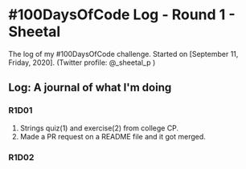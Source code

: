 
# #100DaysOfCode Log - Round 1 - Sheetal

The log of my #100DaysOfCode challenge. Started on [September 11, Friday, 2020].
(Twitter profile: @_sheetal_p )

## Log: A journal of what I'm doing

### R1D01

1. Strings quiz(1) and exercise(2) from college CP.
2. Made a PR request on a README file and it got merged.

### R1D02



